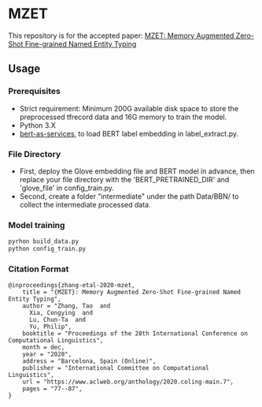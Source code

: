 # MZET
This repository is for the accepted paper: [MZET: Memory Augmented Zero-Shot Fine-grained Named Entity Typing](https://arxiv.org/pdf/2004.01267.pdf)

## Usage
### Prerequisites
* Strict requirement: Minimum 200G available disk space to store the preprocessed tfrecord data and 16G memory to train the model.
* Python 3.X 
* [bert-as-services](https://github.com/hanxiao/bert-as-service), to load BERT label embedding in label_extract.py.


### File Directory
* First, deploy the Glove embedding file and BERT model in advance, then replace your file directory with the 'BERT_PRETRAINED_DIR' and 'glove_file' in config_train.py.
* Second, create a folder "intermediate" under the path Data/BBN/ to collect the intermediate processed data.


### Model training
```bash
pyrhon build_data.py
python config_train.py
```



### Citation Format
```
@inproceedings{zhang-etal-2020-mzet,
    title = "{MZET}: Memory Augmented Zero-Shot Fine-grained Named Entity Typing",
    author = "Zhang, Tao  and
      Xia, Congying  and
      Lu, Chun-Ta  and
      Yu, Philip",
    booktitle = "Proceedings of the 28th International Conference on Computational Linguistics",
    month = dec,
    year = "2020",
    address = "Barcelona, Spain (Online)",
    publisher = "International Committee on Computational Linguistics",
    url = "https://www.aclweb.org/anthology/2020.coling-main.7",
    pages = "77--87",
}
```
